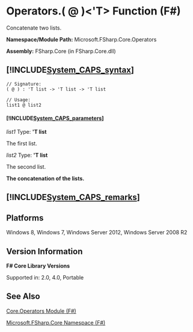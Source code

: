 # Operators.( @ )<'T> Function (F#)

Concatenate two lists.

**Namespace/Module Path:** Microsoft.FSharp.Core.Operators

**Assembly:** FSharp.Core (in FSharp.Core.dll)


## [!INCLUDE[System_CAPS_syntax](//System/Token/System_CAPS_syntax_md.md)]

```
// Signature:
( @ ) : 'T list -> 'T list -> 'T list

// Usage:
list1 @ list2
```

#### [!INCLUDE[System_CAPS_parameters](//System/Token/System_CAPS_parameters_md.md)]
*list1*
Type: **'T list**


The first list.


*list2*
Type: **'T list**


The second list.



**The concatenation of the lists.**
## [!INCLUDE[System_CAPS_remarks](//System/Token/System_CAPS_remarks_md.md)]

## Platforms
Windows 8, Windows 7, Windows Server 2012, Windows Server 2008 R2


## Version Information
**F# Core Library Versions**

Supported in: 2.0, 4.0, Portable




## See Also
[Core.Operators Module &#40;F&#35;&#41;](Core.Operators+Module+28%F%2329%.md)

[Microsoft.FSharp.Core Namespace &#40;F&#35;&#41;](Microsoft.FSharp.Core+Namespace+28%F%2329%.md)

